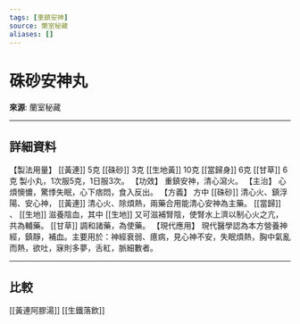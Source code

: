 ```yaml
---
tags: [重鎮安神]
source: 蘭室秘藏
aliases: []
---
```


# 硃砂安神丸

**來源**: 蘭室秘藏  

---

## 詳細資料
【製法用量】 [[黃連]] 5克 [[硃砂]] 3克 [[生地黃]] 10克 [[當歸身]] 6克 [[甘草]] 6克
製小丸，1次服5克，1日服3次。
【功效】
重鎮安神，清心瀉火。
【主治】
心煩懊憹，驚悸失眠，心下痞悶，食入反出。
【方義】
方中 [[硃砂]] 清心火、鎮浮陽、安心神， [[黃連]] 清心火、除煩熱，兩藥合用能清心安神為主藥。 [[當歸]] 、 [[生地]] 滋養陰血，其中 [[生地]] 又可滋補腎陰，使腎水上濟以制心火之亢，共為輔藥。 [[甘草]] 調和諸藥，為使藥。
【現代應用】
現代醫學認為本方營養神經，鎮靜，補血。主要用於：神經衰弱、癔病，見心神不安，失眠煩熱，胸中氣亂而熱，欲吐，寐則多夢，舌紅，脈細數者。

---

## 比較
[[黃連阿膠湯]]
[[生鐵落飲]]
